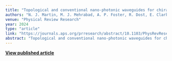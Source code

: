 ```yaml
---
title: "Topological and conventional nano-photonic waveguides for chiral integrated quantum optics"
authors: "N. J. Martin, M. J. Mehrabad, A. P. Foster, R. Dost, E. Clarke, P. K. Patil, A. M. Fox, M. S. Skolnick, L. R. Wilson"
venue: "Physical Review Research"
year: 2024
type: "article"
link: "https://journals.aps.org/prresearch/abstract/10.1103/PhysRevResearch.6.L022065"
abstract: "Topological and conventional nano-photonic waveguides for chiral integrated quantum optics applications."
---
```


**[View published article](https://journals.aps.org/prresearch/abstract/10.1103/PhysRevResearch.6.L022065)**
